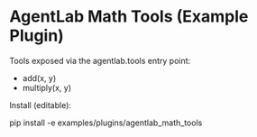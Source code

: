 # AgentLab Math Tools (Example Plugin)

Tools exposed via the agentlab.tools entry point:
- add(x, y)
- multiply(x, y)

Install (editable):

pip install -e examples/plugins/agentlab_math_tools

